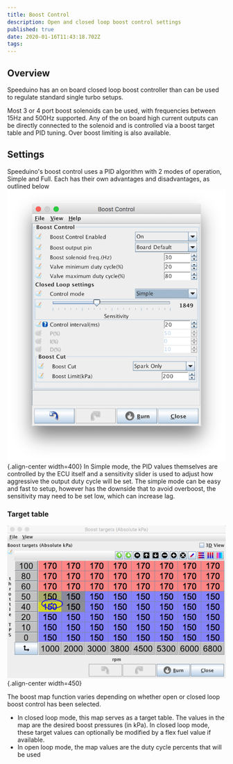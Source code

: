 ```yaml
---
title: Boost Control
description: Open and closed loop boost control settings
published: true
date: 2020-01-16T11:43:18.702Z
tags: 
---
```


Overview
--------

Speeduino has an on board closed loop boost controller than can be used to regulate standard single turbo setups.

Most 3 or 4 port boost solenoids can be used, with frequencies between 15Hz and 500Hz supported. Any of the on board high current outputs can be directly connected to the solenoid and is controlled via a boost target table and PID tuning. Over boost limiting is also available.

Settings
--------

Speeduino's boost control uses a PID algorithm with 2 modes of operation, Simple and Full. Each has their own advantages and disadvantages, as outlined below
![boost_settings.png](/img/accessories/boost_settings.png){.align-center width=400}
In Simple mode, the PID values themselves are controlled by the ECU itself and a sensitivity slider is used to adjust how aggressive the output duty cycle will be set. The simple mode can be easy and fast to setup, however has the downside that to avoid overboost, the sensitivity may need to be set low, which can increase lag.

### Target table
![boost_map.png](/img/accessories/boost_map.png){.align-center width=450}

The boost map function varies depending on whether open or closed loop boost control has been selected. 

- In closed loop mode, this map serves as a target table. The values in the map are the desired boost pressures (in kPa). In closed loop mode, these target values can optionally be modified by a flex fuel value if available. 
- In open loop mode, the map values are the duty cycle percents that will be used
